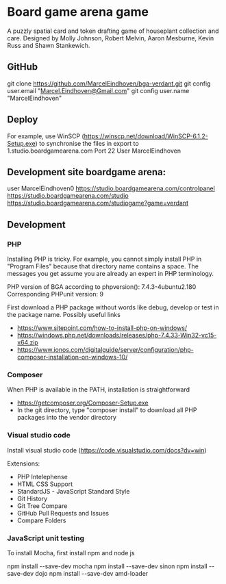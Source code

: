 # Board game arena game
A puzzly spatial card and token drafting game of houseplant collection and care.
Designed by Molly Johnson, Robert Melvin, Aaron Mesburne, Kevin Russ and Shawn Stankewich.

## GitHub
git clone https://github.com/MarcelEindhoven/bga-verdant.git
git config user.email "Marcel.Eindhoven@Gmail.com"
git config user.name "MarcelEindhoven"

## Deploy
For example, use WinSCP (https://winscp.net/download/WinSCP-6.1.2-Setup.exe) to synchronise the files in export to
1.studio.boardgamearena.com
Port 22
User MarcelEindhoven

## Development site boardgame arena:
user MarcelEindhoven0
https://studio.boardgamearena.com/controlpanel
https://studio.boardgamearena.com/studio
https://studio.boardgamearena.com/studiogame?game=verdant

## Development
### PHP
Installing PHP is tricky. For example, you cannot simply install PHP in "Program Files" because that directory name contains a space.
The messages you get assume you are already an expert in PHP terminology.

PHP version of BGA according to phpversion(): 7.4.3-4ubuntu2.180
Corresponding PHPunit version: 9

First download a PHP package without words like debug, develop or test in the package name. Possibly useful links
- https://www.sitepoint.com/how-to-install-php-on-windows/
- https://windows.php.net/downloads/releases/php-7.4.33-Win32-vc15-x64.zip
- https://www.ionos.com/digitalguide/server/configuration/php-composer-installation-on-windows-10/

### Composer
When PHP is available in the PATH, installation is straightforward
- https://getcomposer.org/Composer-Setup.exe
- In the git directory, type "composer install" to download all PHP packages into the vendor directory

### Visual studio code
Install visual studio code (https://code.visualstudio.com/docs?dv=win)

Extensions:
- PHP Intelephense 
- HTML CSS Support
- StandardJS - JavaScript Standard Style
- Git History
- Git Tree Compare
- GitHub Pull Requests and Issues
- Compare Folders

### JavaScript unit testing
To install Mocha, first install npm and node js

npm install --save-dev mocha
npm install --save-dev sinon
npm install --save-dev dojo
npm install --save-dev amd-loader



